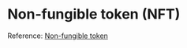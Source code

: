 # Non-fungible token (NFT)

Reference: [Non-fungible token](https://en.wikipedia.org/wiki/Non-fungible_token)

